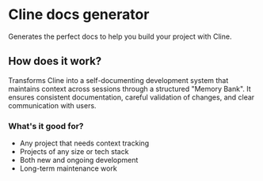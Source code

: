 # Cline docs generator

Generates the perfect docs to help you build your project with Cline.

## How does it work?

Transforms Cline into a self-documenting development system that maintains  context across sessions through a structured "Memory Bank". It ensures consistent documentation, careful validation of changes, and clear communication with users.

### What's it good for?
- Any project that needs context tracking
- Projects of any size or tech stack
- Both new and ongoing development
- Long-term maintenance work